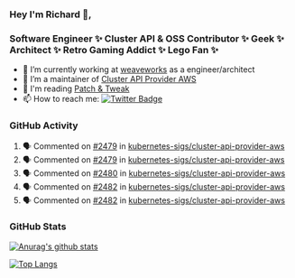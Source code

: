 ### Hey I'm Richard 👋, 

<h3 align="left">Software Engineer ✨ Cluster API & OSS Contributor ✨ Geek ✨ Architect ✨ Retro Gaming Addict ✨ Lego Fan ✨</h3>

- 🔭 I’m currently working at [weaveworks](https://github.com/weaveworks) as a engineer/architect
- 👯 I’m a maintainer of [Cluster API Provider AWS](https://github.com/kubernetes-sigs/cluster-api-provider-aws)
- 💬 I'm reading [Patch & Tweak](https://bjooks.com/products/patch-tweak-exploring-modular-synthesis)
- 📫 How to reach me: [![Twitter Badge](https://img.shields.io/badge/-@fruit_case-00acee?style=flat&logo=Twitter&logoColor=white)](https://twitter.com/intent/follow?screen_name=fruit_case "Follow on Twitter")

### GitHub Activity 

<!--START_SECTION:activity-->
1. 🗣 Commented on [#2479](https://github.com/kubernetes-sigs/cluster-api-provider-aws/issues/2479) in [kubernetes-sigs/cluster-api-provider-aws](https://github.com/kubernetes-sigs/cluster-api-provider-aws)
2. 🗣 Commented on [#2479](https://github.com/kubernetes-sigs/cluster-api-provider-aws/issues/2479) in [kubernetes-sigs/cluster-api-provider-aws](https://github.com/kubernetes-sigs/cluster-api-provider-aws)
3. 🗣 Commented on [#2480](https://github.com/kubernetes-sigs/cluster-api-provider-aws/issues/2480) in [kubernetes-sigs/cluster-api-provider-aws](https://github.com/kubernetes-sigs/cluster-api-provider-aws)
4. 🗣 Commented on [#2482](https://github.com/kubernetes-sigs/cluster-api-provider-aws/issues/2482) in [kubernetes-sigs/cluster-api-provider-aws](https://github.com/kubernetes-sigs/cluster-api-provider-aws)
5. 🗣 Commented on [#2482](https://github.com/kubernetes-sigs/cluster-api-provider-aws/issues/2482) in [kubernetes-sigs/cluster-api-provider-aws](https://github.com/kubernetes-sigs/cluster-api-provider-aws)
<!--END_SECTION:activity-->

### GitHub Stats

[![Anurag's github stats](https://github-readme-stats.vercel.app/api?username=richardcase&count_private=true&show_icons=true)](https://github.com/anuraghazra/github-readme-stats)

[![Top Langs](https://github-readme-stats.vercel.app/api/top-langs/?username=richardcase&hide=html&layout=compact)](https://github.com/anuraghazra/github-readme-stats)
